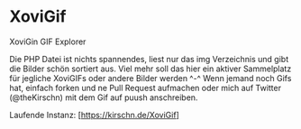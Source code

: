 # XoviGif
XoviGin GIF Explorer

Die PHP Datei ist nichts spannendes, liest nur das img Verzeichnis und gibt die Bilder schön sortiert aus. Viel mehr soll das hier ein aktiver Sammelplatz für jegliche XoviGIFs oder andere Bilder werden ^-^
Wenn jemand noch Gifs hat, einfach forken und ne Pull Request aufmachen oder mich auf Twitter (@theKirschn) mit dem Gif auf puush anschreiben.

Laufende Instanz: [https://kirschn.de/XoviGif]
